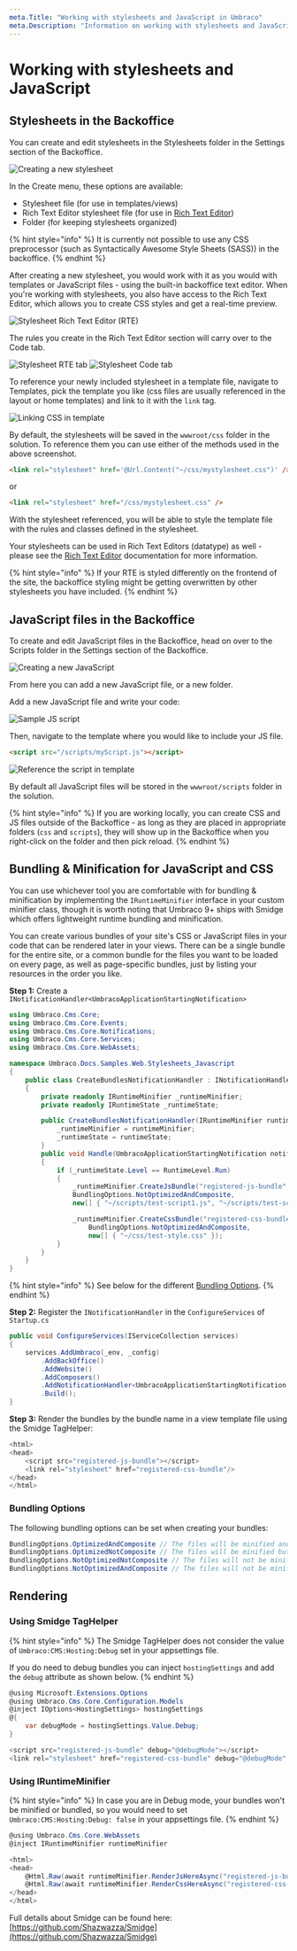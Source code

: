 ```yaml
---
meta.Title: "Working with stylesheets and JavaScript in Umbraco"
meta.Description: "Information on working with stylesheets and JavaScript in Umbraco, including bundling & minification"
---
```


# Working with stylesheets and JavaScript

## Stylesheets in the Backoffice

You can create and edit stylesheets in the Stylesheets folder in the Settings section of the Backoffice.

![Creating a new stylesheet](images/1-creating-stylesheet.png)

In the Create menu, these options are available:

* Stylesheet file (for use in templates/views)
* Rich Text Editor stylesheet file (for use in [Rich Text Editor](../backoffice/property-editors/built-in-property-editors/rich-text-editor/README.md))
* Folder (for keeping stylesheets organized)

{% hint style="info" %}
It is currently not possible to use any CSS preprocessor (such as Syntactically Awesome Style Sheets (SASS)) in the backoffice.
{% endhint %}

After creating a new stylesheet, you would work with it as you would with templates or JavaScript files - using the built-in backoffice text editor.
When you're working with stylesheets, you also have access to the Rich Text Editor, which allows you to create CSS styles and get a real-time preview.

![Stylesheet Rich Text Editor (RTE)](images/2-rte-editor.png)

The rules you create in the Rich Text Editor section will carry over to the Code tab.

![Stylesheet RTE tab](images/3-rte-editor-p2.png)
![Stylesheet Code tab](images/3-rte-editor-p3.png)

To reference your newly included stylesheet in a template file, navigate to Templates, pick the template you like (css files are usually referenced in the layout or home templates) and link to it with the `link` tag.

![Linking CSS in template](images/4-link-css-v9.png)

By default, the stylesheets will be saved in the `wwwroot/css` folder in the solution.
To reference them you can use either of the methods used in the above screenshot.

```html
<link rel="stylesheet" href='@Url.Content("~/css/mystylesheet.css")' />
```

or

```html
<link rel="stylesheet" href="/css/mystylesheet.css" />
```

With the stylesheet referenced, you will be able to style the template file with the rules and classes defined in the stylesheet.

Your stylesheets can be used in Rich Text Editors (datatype) as well - please see the [Rich Text Editor](../../Backoffice/Property-Editors/Built-in-Property-Editors/Rich-Text-Editor/RTE-Styles/index.md) documentation for more information.

{% hint style="info" %}
If your RTE is styled differently on the frontend of the site, the backoffice styling might be getting overwritten by other stylesheets you have included.
{% endhint %}

## JavaScript files in the Backoffice

To create and edit JavaScript files in the Backoffice, head on over to the Scripts folder in the Settings section of the Backoffice.

![Creating a new JavaScript](images/8-create-js.png)

From here you can add a new JavaScript file, or a new folder.

Add a new JavaScript file and write your code:

![Sample JS script](images/9-myscript.png)

Then, navigate to the template where you would like to include your JS file.

```html
<script src="/scripts/myScript.js"></script>
```

![Reference the script in template](images/10-reference-script-v9.png)

By default all JavaScript files will be stored in the `wwwroot/scripts` folder in the solution.

{% hint style="info" %}
If you are working locally, you can create CSS and JS files outside of the Backoffice - as long as they are placed in appropriate folders (`css` and `scripts`), they will show up in the Backoffice when you right-click on the folder and then pick reload.
{% endhint %}

## Bundling & Minification for JavaScript and CSS

You can use whichever tool you are comfortable with for bundling & minification by implementing the `IRuntimeMinifier` interface in your custom minifier class, though it is worth noting that Umbraco 9+ ships with Smidge which offers lightweight runtime bundling and minification.

You can create various bundles of your site's CSS or JavaScript files in your code that can be rendered later in your views. There can be a single bundle for the entire site, or a common bundle for the files you want to be loaded on every page, as well as page-specific bundles, just by listing your resources in the order you like.

**Step 1:** Create a `INotificationHandler<UmbracoApplicationStartingNotification>`

```csharp
using Umbraco.Cms.Core;
using Umbraco.Cms.Core.Events;
using Umbraco.Cms.Core.Notifications;
using Umbraco.Cms.Core.Services;
using Umbraco.Cms.Core.WebAssets;

namespace Umbraco.Docs.Samples.Web.Stylesheets_Javascript
{
    public class CreateBundlesNotificationHandler : INotificationHandler<UmbracoApplicationStartingNotification>
    {
        private readonly IRuntimeMinifier _runtimeMinifier;
        private readonly IRuntimeState _runtimeState;

        public CreateBundlesNotificationHandler(IRuntimeMinifier runtimeMinifier, IRuntimeState runtimeState) {
            _runtimeMinifier = runtimeMinifier;
            _runtimeState = runtimeState;
        }
        public void Handle(UmbracoApplicationStartingNotification notification)
        {
            if (_runtimeState.Level == RuntimeLevel.Run)
            {
                _runtimeMinifier.CreateJsBundle("registered-js-bundle",
                BundlingOptions.NotOptimizedAndComposite,
                new[] { "~/scripts/test-script1.js", "~/scripts/test-script2.js" });

                _runtimeMinifier.CreateCssBundle("registered-css-bundle",
                    BundlingOptions.NotOptimizedAndComposite,
                    new[] { "~/css/test-style.css" });
            }
        }
    }
}
```

{% hint style="info" %}
See below for the different [Bundling Options](#bundling-options).
{% endhint %}

**Step 2:** Register the `INotificationHandler` in the `ConfigureServices` of `Startup.cs`

```csharp
public void ConfigureServices(IServiceCollection services)
{
    services.AddUmbraco(_env, _config)
        .AddBackOffice()
        .AddWebsite()
        .AddComposers()
        .AddNotificationHandler<UmbracoApplicationStartingNotification, CreateBundlesNotificationHandler>()
        .Build();
}
```

**Step 3:** Render the bundles by the bundle name in a view template file using the Smidge TagHelper:

```csharp
<html>
<head>
    <script src="registered-js-bundle"></script>
    <link rel="stylesheet" href="registered-css-bundle"/>
</head>
</html>
```

### Bundling Options

The following bundling options can be set when creating your bundles:

```csharp
BundlingOptions.OptimizedAndComposite // The files will be minified and bundled into an individual file
BundlingOptions.OptimizedNotComposite // The files will be minified but not bundled into an individual file
BundlingOptions.NotOptimizedNotComposite // The files will not be minified and will not be bundled into an individual file
BundlingOptions.NotOptimizedAndComposite // The files will not be minified but will be bundled into an individual file
```

## Rendering

### Using Smidge TagHelper

{% hint style="info" %}
The Smidge TagHelper does not consider the value of `Umbraco:CMS:Hosting:Debug` set in your appsettings file.

If you do need to debug bundles you can inject `hostingSettings` and add the `debug` attribute as shown below.
{% endhint %}

```csharp
@using Microsoft.Extensions.Options
@using Umbraco.Cms.Core.Configuration.Models
@inject IOptions<HostingSettings> hostingSettings
@{
    var debugMode = hostingSettings.Value.Debug;
}
```

```csharp
<script src="registered-js-bundle" debug="@debugMode"></script>
<link rel="stylesheet" href="registered-css-bundle" debug="@debugMode" />
```

### Using IRuntimeMinifier

{% hint style="info" %}
In case you are in Debug mode, your bundles won't be minified or bundled, so you would need to set `Umbraco:CMS:Hosting:Debug: false` in your appsettings file.
{% endhint %}

```csharp
@using Umbraco.Cms.Core.WebAssets
@inject IRuntimeMinifier runtimeMinifier

<html>
<head>
    @Html.Raw(await runtimeMinifier.RenderJsHereAsync("registered-js-bundle"))
    @Html.Raw(await runtimeMinifier.RenderCssHereAsync("registered-css-bundle"))
</head>
</html>
```

Full details about Smidge can be found here: [https://github.com/Shazwazza/Smidge](https://github.com/Shazwazza/Smidge)
